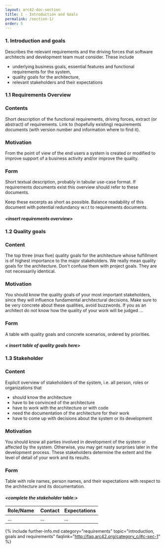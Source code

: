 ```yaml
---
layout: arc42-doc-section
title: 1 - Introduction and Goals
permalink: /section-1/
order: 5
---
```


### 1. Introduction and goals


<div class="arc42-help" markdown="1">

Describes the relevant requirements and the driving forces that software architects and development team must consider. These include

* underlying business goals, essential features and functional requirements for the system,
* quality goals for the architecture,
* relevant stakeholders and their expectations

</div>

### 1.1 Requirements Overview

<div class="arc42-help" markdown="1">

### Contents
Short description of the functional requirements, driving forces, extract (or abstract)  of requirements. Link to (hopefully existing) requirements documents (with version number and information where to find it).

### Motivation
From the point of view of the end users a system is created or modified to improve support of a business activity and/or improve the quality.

### Form
Short textual description, probably in tabular use-case format.
If requirements documents exist this overview should refer to these documents.

Keep these excerpts as short as possible. Balance readability of this document with potential redundancy w.r.t to requirements documents.

</div>

#### _&lt;insert requirements overview>_


### 1.2 Quality goals

<div class="arc42-help" markdown="1">

### Content
The top three (max five) quality goals for the architecture whose fulfillment is of highest importance to the major stakeholders. We really mean quality goals for the architecture. Don't confuse them with project goals. They are not necessarily identical.

### Motivation
You should know the quality goals of your most important stakeholders, since they will influence fundamental architectural decisions. Make sure to be very concrete about these qualities, avoid buzzwords.
If you as an architect do not know how the quality of your work will be judged …

### Form
A table with quality goals and concrete scenarios, ordered by priorities.

</div>

#### _&lt; insert table of quality goals here>_


### 1.3 Stakeholder

<div class="arc42-help" markdown="1">

### Content
Explicit overview of stakeholders of the system, i.e. all person, roles or organizations that

* should know the architecture
* have to be convinced of the architecture
* have to work with the architecture or with code
* need the documentation of the architecture for their work
* have to come up with decisions about the system or its development

### Motivation
You should know all parties involved in development of the system or affected by the system. Otherwise, you may get nasty surprises later in the development process. These stakeholders determine the extent and the level of detail of your work and its results.

### Form
Table with role names, person names, and their expectations with respect to the architecture and its documentation.

</div>

#### _&lt;complete the stakeholder table:>_

| Role/Name | Contact | Expectations |
| ----------|---------|--------------|
| ...       | ...     | ...          |


{% include further-info.md
  category="requirements"
   topic="introduction, goals and requirements"
   faqlink="http://faq.arc42.org/category_c/#c-sec-1" %}
